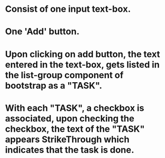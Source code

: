 # Consist of one input text-box.
# One 'Add' button.

# Upon clicking on add button, the text entered in the text-box, gets listed in the list-group component of bootstrap as a "TASK".
# With each "TASK", a checkbox is associated, upon checking the checkbox, the text of the "TASK" appears StrikeThrough which indicates that the task is done.
